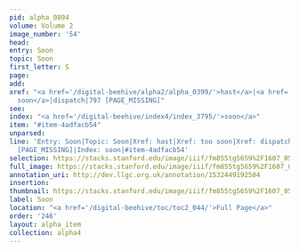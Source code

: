 ```yaml
---
pid: alpha_0894
volume: Volume 2
image_number: '54'
head: 
entry: Soon
topic: Soon
first_letter: S
page: 
add: 
xref: "<a href='/digital-beehive/alpha2/alpha_0399/'>hast</a>|<a href='/digital-beehive/alpha5/alpha_0968/'>too
  soon</a>|dispatch|797 [PAGE_MISSING]"
see: 
index: "<a href='/digital-beehive/index4/index_3795/'>soon</a>"
item: "#item-4adfacb54"
unparsed: 
line: 'Entry: Soon|Topic: Soon|Xref: hast|Xref: too soon|Xref: dispatch|Xref: 797
  [PAGE_MISSING]|Index: soon|#item-4adfacb54'
selection: https://stacks.stanford.edu/image/iiif/fm855tg5659%2F1607_0521/766,2209,2963,378/full/0/default.jpg
full_image: https://stacks.stanford.edu/image/iiif/fm855tg5659%2F1607_0521/full/full/0/default.jpg
annotation_uri: http://dev.llgc.org.uk/annotation/1532449192504
insertion: 
thumbnail: https://stacks.stanford.edu/image/iiif/fm855tg5659%2F1607_0521/766,2209,600,180/250,/0/default.jpg
label: Soon
location: "<a href='/digital-beehive/toc/toc2_044/'>Full Page</a>"
order: '246'
layout: alpha_item
collection: alpha4
---
```

